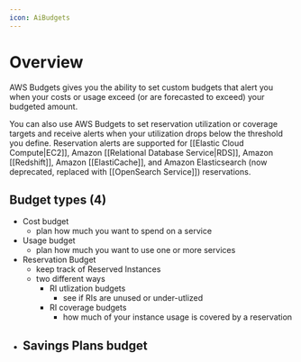 ```yaml
---
icon: AiBudgets
---
```


# Overview
AWS Budgets gives you the ability to set custom budgets that alert you when your costs or usage exceed (or are forecasted to exceed) your budgeted amount.

You can also use AWS Budgets to set reservation utilization or coverage targets and receive alerts when your utilization drops below the threshold you define. Reservation alerts are supported for [[Elastic Cloud Compute|EC2]], Amazon [[Relational Database Service|RDS]], Amazon [[Redshift]], Amazon [[ElastiCache]], and Amazon Elasticsearch (now deprecated, replaced with [[OpenSearch Service]]) reservations.

## Budget types (4)
- Cost budget
	- plan how much you want to spend on a service
- Usage budget
	- plan how much you want to use one or more services
- Reservation Budget
	- keep track of Reserved Instances 
	- two different ways
		- RI utlization budgets
			- see if RIs are unused or under-utlized
		- RI coverage budgets
			- how much of your instance usage is covered by a reservation
- Savings Plans budget
	- 
